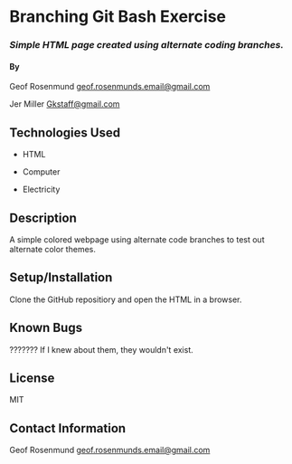 # Branching Git Bash Exercise

### _Simple HTML page created using alternate coding branches._

#### By 

Geof Rosenmund <geof.rosenmunds.email@gmail.com>

Jer Miller <Gkstaff@gmail.com>

## Technologies Used
* HTML

* Computer

* Electricity


## Description
A simple colored webpage using alternate code branches to test out alternate color themes.

## Setup/Installation
Clone the GitHub repositiory and open the HTML in a browser.

## Known Bugs
??????? If I knew about them, they wouldn't exist.

## License
MIT

## Contact Information
Geof Rosenmund <geof.rosenmunds.email@gmail.com>